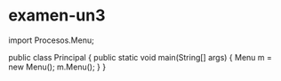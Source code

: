 # examen-un3
import Procesos.Menu;

public class Principal {
	public static void main(String[] args) {
		Menu m = new Menu();
		m.Menu();
	}
}

